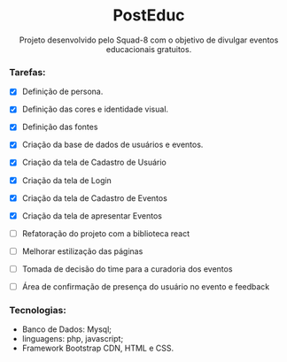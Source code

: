 <h1 align="center"> PostEduc </h1>

<p align="center">Projeto desenvolvido pelo Squad-8 com o objetivo de divulgar eventos educacionais gratuitos.</p>

### Tarefas:

- [x] Definição de persona.
- [x] Definição das cores e identidade visual.
- [x] Definição das fontes
- [x] Criação da base de dados de usuários e eventos.
- [x] Criação da tela de Cadastro de Usuário
- [x] Criação da tela de Login 
- [x] Criação da tela de Cadastro de Eventos
- [x] Criação da tela de apresentar Eventos
- [ ] Refatoração do projeto com a biblioteca react
- [ ] Melhorar estilização das páginas
- [ ] Tomada de decisão do time para a curadoria dos eventos
- [ ] Área de confirmação de presença do usuário no evento e feedback


### Tecnologias:
- Banco de Dados: Mysql;
- linguagens: php, javascript;
- Framework Bootstrap CDN, HTML e CSS.




